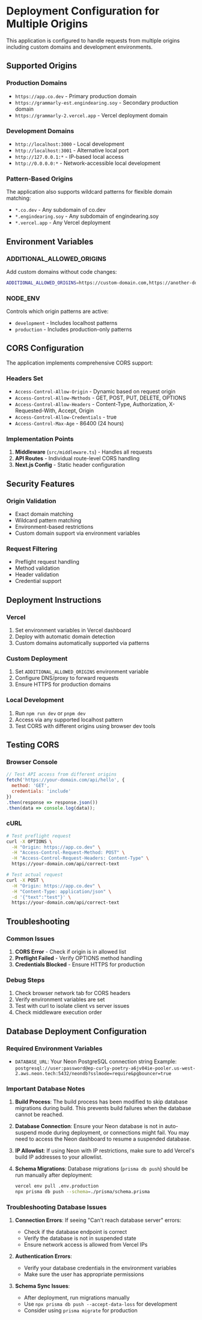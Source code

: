 # Deployment Configuration for Multiple Origins

This application is configured to handle requests from multiple origins including custom domains and development environments.

## Supported Origins

### Production Domains
- `https://app.co.dev` - Primary production domain
- `https://grammarly-est.engindearing.soy` - Secondary production domain
- `https://grammarly-2.vercel.app` - Vercel deployment domain

### Development Domains
- `http://localhost:3000` - Local development
- `http://localhost:3001` - Alternative local port
- `http://127.0.0.1:*` - IP-based local access
- `http://0.0.0.0:*` - Network-accessible local development

### Pattern-Based Origins
The application also supports wildcard patterns for flexible domain matching:
- `*.co.dev` - Any subdomain of co.dev
- `*.engindearing.soy` - Any subdomain of engindearing.soy
- `*.vercel.app` - Any Vercel deployment

## Environment Variables

### ADDITIONAL_ALLOWED_ORIGINS
Add custom domains without code changes:
```bash
ADDITIONAL_ALLOWED_ORIGINS=https://custom-domain.com,https://another-domain.org
```

### NODE_ENV
Controls which origin patterns are active:
- `development` - Includes localhost patterns
- `production` - Includes production-only patterns

## CORS Configuration

The application implements comprehensive CORS support:

### Headers Set
- `Access-Control-Allow-Origin` - Dynamic based on request origin
- `Access-Control-Allow-Methods` - GET, POST, PUT, DELETE, OPTIONS
- `Access-Control-Allow-Headers` - Content-Type, Authorization, X-Requested-With, Accept, Origin
- `Access-Control-Allow-Credentials` - true
- `Access-Control-Max-Age` - 86400 (24 hours)

### Implementation Points
1. **Middleware** (`src/middleware.ts`) - Handles all requests
2. **API Routes** - Individual route-level CORS handling
3. **Next.js Config** - Static header configuration

## Security Features

### Origin Validation
- Exact domain matching
- Wildcard pattern matching
- Environment-based restrictions
- Custom domain support via environment variables

### Request Filtering
- Preflight request handling
- Method validation
- Header validation
- Credential support

## Deployment Instructions

### Vercel
1. Set environment variables in Vercel dashboard
2. Deploy with automatic domain detection
3. Custom domains automatically supported via patterns

### Custom Deployment
1. Set `ADDITIONAL_ALLOWED_ORIGINS` environment variable
2. Configure DNS/proxy to forward requests
3. Ensure HTTPS for production domains

### Local Development
1. Run `npm run dev` or `pnpm dev`
2. Access via any supported localhost pattern
3. Test CORS with different origins using browser dev tools

## Testing CORS

### Browser Console
```javascript
// Test API access from different origins
fetch('https://your-domain.com/api/hello', {
  method: 'GET',
  credentials: 'include'
})
.then(response => response.json())
.then(data => console.log(data));
```

### cURL
```bash
# Test preflight request
curl -X OPTIONS \
  -H "Origin: https://app.co.dev" \
  -H "Access-Control-Request-Method: POST" \
  -H "Access-Control-Request-Headers: Content-Type" \
  https://your-domain.com/api/correct-text

# Test actual request
curl -X POST \
  -H "Origin: https://app.co.dev" \
  -H "Content-Type: application/json" \
  -d '{"text":"test"}' \
  https://your-domain.com/api/correct-text
```

## Troubleshooting

### Common Issues
1. **CORS Error** - Check if origin is in allowed list
2. **Preflight Failed** - Verify OPTIONS method handling
3. **Credentials Blocked** - Ensure HTTPS for production

### Debug Steps
1. Check browser network tab for CORS headers
2. Verify environment variables are set
3. Test with curl to isolate client vs server issues
4. Check middleware execution order

## Database Deployment Configuration

### Required Environment Variables

- `DATABASE_URL`: Your Neon PostgreSQL connection string
  Example: `postgresql://user:password@ep-curly-poetry-a6jv04ie-pooler.us-west-2.aws.neon.tech:5432/neondb?sslmode=require&pgbouncer=true`

### Important Database Notes

1. **Build Process**: The build process has been modified to skip database migrations during build. This prevents build failures when the database cannot be reached.

2. **Database Connection**: Ensure your Neon database is not in auto-suspend mode during deployment, or connections might fail. You may need to access the Neon dashboard to resume a suspended database.

3. **IP Allowlist**: If using Neon with IP restrictions, make sure to add Vercel's build IP addresses to your allowlist.

4. **Schema Migrations**: Database migrations (`prisma db push`) should be run manually after deployment:
   ```bash
   vercel env pull .env.production
   npx prisma db push --schema=./prisma/schema.prisma
   ```

### Troubleshooting Database Issues

1. **Connection Errors**: If seeing "Can't reach database server" errors:
   - Check if the database endpoint is correct
   - Verify the database is not in suspended state
   - Ensure network access is allowed from Vercel IPs

2. **Authentication Errors**: 
   - Verify your database credentials in the environment variables
   - Make sure the user has appropriate permissions

3. **Schema Sync Issues**:
   - After deployment, run migrations manually
   - Use `npx prisma db push --accept-data-loss` for development
   - Consider using `prisma migrate` for production
